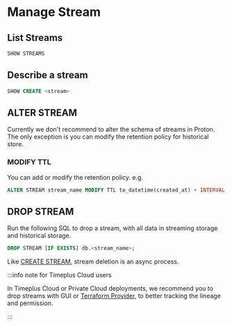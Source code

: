 # Manage Stream

## List Streams

```sql
SHOW STREAMS
```

## Describe a stream

```sql
SHOW CREATE <stream>
```

## ALTER STREAM

Currently we don't recommend to alter the schema of streams in Proton. The only exception is you can modify the retention policy for historical store.

### MODIFY TTL

You can add or modify the retention policy. e.g.

```sql
ALTER STREAM stream_name MODIFY TTL to_datetime(created_at) + INTERVAL 48 HOUR
```

## DROP STREAM

Run the following SQL to drop a stream, with all data in streaming storage and historical storage.

```sql
DROP STREAM [IF EXISTS] db.<stream_name>;
```

Like [CREATE STREAM](proton-create-stream), stream deletion is an async process.

:::info note for Timeplus Cloud users

In Timeplus Cloud or Private Cloud deployments, we recommend you to drop streams with GUI or [Terraform Provider](terraform), to better tracking the lineage and permission.

:::
